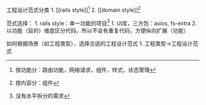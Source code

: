 工程设计范式分类
	1. [[rails style]][^1]
	2. [[domain style]][^2]

范式选择：
	1. rails style：单一功能的项目[^3]
		1. UI库，三方包：axios, fs-extra
		2. 以功能（目的）维度区分代码，所以不会有重复代码，方便纵向扩展（功能）

如何根据场景（如工程类型），选择合适的工程设计范式
	1. 工程类型→工程设计范式

[^1]: 按功能分：路由功能，网络请求，组件，样式，状态管理
[^2]: 按内容分：组件
[^3]: 没有水平拆分的需求